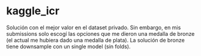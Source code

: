 # kaggle_icr

Solución con el mejor valor en el dataset privado. Sin embargo, en mis submissions solo escogí las opciones que me dieron una medalla de bronze (el actual me hubiera dado una medalla de plata).
La solución de bronze tiene downsample con un single model (sin folds).
